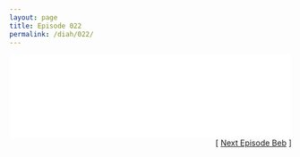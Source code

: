 ```yaml
---
layout: page
title: Episode 022
permalink: /diah/022/
---
```


<iframe allowfullscreen="true" frameborder="0" style="width:100%;" marginheight="0" marginwidth="0" mozallowfullscreen="true" scrolling="NO" src="//gdriveplayer.us/embed2.php?link=6y6klBasALIoEqJdiO6uwAyAHcwhO2QYor1yNy%252BVvyEx99jD7I3KHoF8smmLSoEWXBk5A4mjgQp5hZld95M26mbyOFdeworH0q0wwJi04CZZXqU25Ca98eX3vuY3dOmjNzEcpDVnSV1FElkxUzPBoFZHUikk721Hwkioel%252F4Rt9vmrDyUeNkSck71irnzI2RlnrRkWhDHnmuEYrNzNGM%252FE&amp;no_adult=yes" webkitallowfullscreen="true"></iframe>

<div align="right">[ <a href="/diah/023/">Next Episode Beb</a> ]</div>

